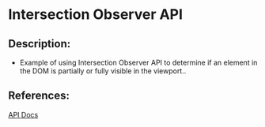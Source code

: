 # Intersection Observer API
## Description:
- Example of using Intersection Observer API to determine if an element in the DOM is partially or fully visible in the viewport..
## References:
[API Docs](https://developer.mozilla.org/en-US/docs/Web/API/Intersection_Observer_API)